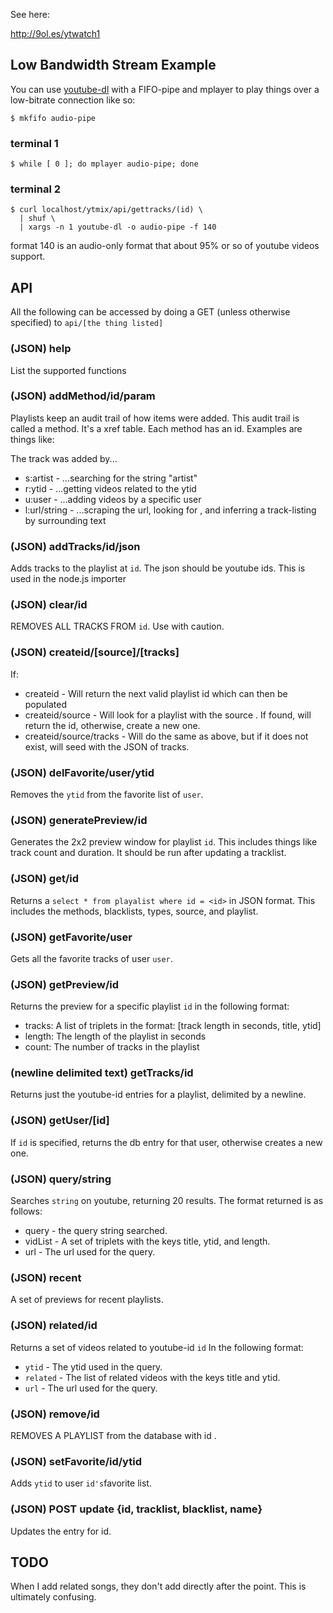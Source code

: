 See here:

http://9ol.es/ytwatch1

## Low Bandwidth Stream Example

You can use [youtube-dl](http://rg3.github.io/youtube-dl/) with a FIFO-pipe and mplayer to play things over a low-bitrate connection like so:

    $ mkfifo audio-pipe

### terminal 1

    $ while [ 0 ]; do mplayer audio-pipe; done

### terminal 2

    $ curl localhost/ytmix/api/gettracks/(id) \ 
      | shuf \
      | xargs -n 1 youtube-dl -o audio-pipe -f 140

format 140 is an audio-only format that about 95% or so of youtube videos support.

## API

All the following can be accessed by doing a GET (unless otherwise specified) to `api/[the thing listed]`

### (JSON) help 
List the supported functions

### (JSON) addMethod/id/param 
Playlists keep an audit trail of how items were added.  This audit trail is called a method.
It's a xref table.  Each method has an id.  Examples are things like:

The track was added by...

 * s:artist - ...searching for the string "artist"
 * r:ytid - ...getting videos related to the ytid
 * u:user - ...adding videos by a specific user
 * l:url/string - ...scraping the url, looking for <string>, and inferring a track-listing by surrounding text

### (JSON) addTracks/id/json
Adds tracks to the playlist at `id`.  The json should be youtube ids. This is used in the node.js importer

### (JSON) clear/id
REMOVES ALL TRACKS FROM `id`.  Use with caution.

### (JSON) createid/[source]/[tracks]
If:

 * createid - Will return the next valid playlist id which can then be populated
 * createid/source - Will look for a playlist with the source <source>. If found, will return the id, otherwise, create a new one.
 * createid/source/tracks - Will do the same as above, but if it does not exist, will seed with the JSON of tracks.

### (JSON) delFavorite/user/ytid
Removes the `ytid` from the favorite list of `user`.

### (JSON) generatePreview/id
Generates the 2x2 preview window for playlist `id`. This includes things like track count and duration.  It should be run after updating a tracklist.

### (JSON) get/id
Returns a `select * from playalist where id = <id>` in JSON format.  This includes the methods, blacklists, types, source, and playlist.

### (JSON) getFavorite/user
Gets all the favorite tracks of user `user`.

### (JSON) getPreview/id
Returns the preview for a specific playlist `id` in the following format:

  * tracks: A list of triplets in the format: [track length in seconds, title, ytid]
  * length: The length of the playlist in seconds
  * count: The number of tracks in the playlist

### (newline delimited text) getTracks/id
Returns just the youtube-id entries for a playlist, delimited by a newline.

### (JSON) getUser/[id]
If `id` is specified, returns the db entry for that user, otherwise creates a new one.

### (JSON) query/string
Searches `string` on youtube, returning 20 results. The format returned is as follows:

  * query - the query string searched.
  * vidList - A set of triplets with the keys title, ytid, and length.
  * url - The url used for the query.

### (JSON) recent
A set of previews for recent playlists.

### (JSON) related/id
Returns a set of videos related to youtube-id `id` In the following format:

  * `ytid` - The ytid used in the query.
  * `related` - The list of related videos with the keys title and ytid.
  * `url` - The url used for the query.

### (JSON) remove/id
REMOVES A PLAYLIST from the database with id <id>.

### (JSON) setFavorite/id/ytid
Adds `ytid` to user `id's`favorite list.

### (JSON) POST update {id, tracklist, blacklist, name}
Updates the entry for id.

## TODO

When I add related songs, they don't add directly after the point. This is ultimately confusing.
